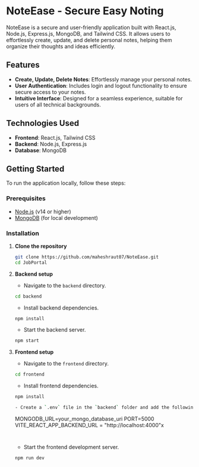 # NoteEase - Secure Easy Noting

NoteEase is a secure and user-friendly application built with React.js, Node.js, Express.js, MongoDB, and Tailwind CSS. It allows users to effortlessly create, update, and delete personal notes, helping them organize their thoughts and ideas efficiently.

## Features

- **Create, Update, Delete Notes**: Effortlessly manage your personal notes.
- **User Authentication**: Includes login and logout functionality to ensure secure access to your notes.
- **Intuitive Interface**: Designed for a seamless experience, suitable for users of all technical backgrounds.

## Technologies Used

- **Frontend**: React.js, Tailwind CSS
- **Backend**: Node.js, Express.js
- **Database**: MongoDB

## Getting Started

To run the application locally, follow these steps:

### Prerequisites

- [Node.js](https://nodejs.org/) (v14 or higher)
- [MongoDB](https://www.mongodb.com/) (for local development)

### Installation

1. **Clone the repository**

   ```bash
   git clone https://github.com/maheshraut07/NoteEase.git
   cd JobPortal
   ```

2. **Backend setup**

   - Navigate to the `backend` directory.

   ```bash
   cd backend
   ```

   - Install backend dependencies.

   ```bash
   npm install
   ```

   - Start the backend server.

   ```bash
   npm start
   ```

3. **Frontend setup**

   - Navigate to the `frontend` directory.

   ```bash
   cd frontend
   ```

   - Install frontend dependencies.

   ```bash
   npm install

   - Create a `.env` file in the `backend` folder and add the following environment variables:
   ```

   MONGODB_URL=your_mongo_database_uri
   PORT=5000
   VITE_REACT_APP_BACKEND_URL = "http://localhost:4000"x  

   ```


   ```

   - Start the frontend development server.

   ```bash
   npm run dev
   ```
